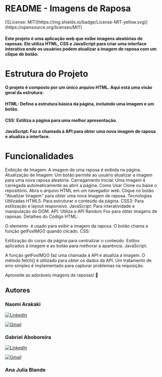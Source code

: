 <h1>README - Imagens de Raposa</h1>
[![License: MIT](https://img.shields.io/badge/License-MIT-yellow.svg)](https://opensource.org/licenses/MIT)
<h4>Este projeto é uma aplicação web que exibe imagens aleatórias de raposas. Ele utiliza HTML, CSS e JavaScript para criar uma interface interativa onde os usuários podem atualizar a imagem de raposa com um clique de botão.</h4>

<h1>Estrutura do Projeto</h1>
<h4>O projeto é composto por um único arquivo HTML. Aqui está uma visão geral da estrutura:</h4>

<h4>HTML: Define a estrutura básica da página, incluindo uma imagem e um botão.</h4>
<h4>CSS: Estiliza a página para uma melhor apresentação.</h4>
<h4>JavaScript: Faz a chamada à API para obter uma nova imagem de raposa e atualiza a interface.</h4>
<h1>Funcionalidades</h1>
Exibição de Imagem: A imagem de uma raposa é exibida na página.
Atualização de Imagem: Um botão permite ao usuário atualizar a imagem para uma nova raposa aleatória.
Carregamento Inicial: Uma imagem é carregada automaticamente ao abrir a página.
Como Usar
Clone ou baixe o repositório.
Abra o arquivo HTML em um navegador web.
Clique no botão "Atualizar Imagem" para obter uma nova imagem de raposa.
Tecnologias Utilizadas
HTML5: Para estruturar o conteúdo da página.
CSS3: Para estilização e layout responsivo.
JavaScript: Para interatividade e manipulação do DOM.
API: Utiliza a API Random Fox para obter imagens de raposas.
Detalhes do Código
HTML:

O elemento <img> é usado para exibir a imagem da raposa.
O botão chama a função getFoxIMG() quando clicado.
CSS:

Estilização do corpo da página para centralizar o conteúdo.
Estilos aplicados à imagem e ao botão para melhorar a aparência.
JavaScript:

A função getFoxIMG() faz uma chamada à API e atualiza a imagem.
O método fetch() é utilizado para obter os dados da API.
Um tratamento de erro simples é implementado para capturar problemas na requisição.


Aproveite as adoráveis imagens de raposas! 🦊

<h2 id="autores"> Autores </h2>

<h3>Naomi Arakaki</h3>



[![LinkedIn](https://img.shields.io/badge/linkedin-%230077B5.svg?style=for-the-badge&logo=linkedin&logoColor=white&link=https://www.linkedin.com/in/naomi-suguimoto-57436b290/)](https://www.linkedin.com/in/naomi-suguimoto-57436b290)

[![Gmail](https://img.shields.io/badge/Gmail-D14836?style=for-the-badge&logo=gmail&logoColor=white&link=mailto:arakakinaomi228@gmail.com)](mailto:arakakinaomi228@gmail.com)


<h3>Gabriel Aboboreira</h3>


[![LinkedIn](https://img.shields.io/badge/linkedin-%230077B5.svg?style=for-the-badge&logo=linkedin&logoColor=white&link=https://www.linkedin.com/in/gabriel-aboboreira/)](https://www.linkedin.com/in/gabriel-aboboreira/)

[![Gmail](https://img.shields.io/badge/Gmail-D14836?style=for-the-badge&logo=gmail&logoColor=white&link=mailto:masterkillbr007@gmail.com)](mailto:masterkillbr007@gmail.com)


<h3>Ana Julia Blande</h3>


